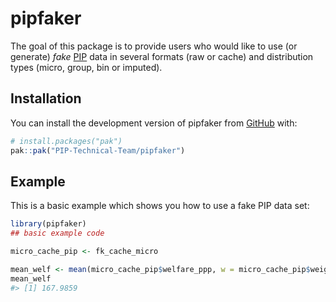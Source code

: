 
<!-- README.md is generated from README.Rmd. Please edit that file -->

# pipfaker

<!-- badges: start -->
<!-- badges: end -->

The goal of this package is to provide users who would like to use (or
generate) *fake* [PIP](https://pip.worldbank.org/) data in several
formats (raw or cache) and distribution types (micro, group, bin or
imputed).

## Installation

You can install the development version of pipfaker from
[GitHub](https://github.com/) with:

``` r
# install.packages("pak")
pak::pak("PIP-Technical-Team/pipfaker")
```

## Example

This is a basic example which shows you how to use a fake PIP data set:

``` r
library(pipfaker)
## basic example code

micro_cache_pip <- fk_cache_micro

mean_welf <- mean(micro_cache_pip$welfare_ppp, w = micro_cache_pip$weight)
mean_welf
#> [1] 167.9859
```
